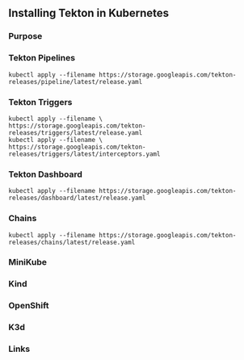 ## Installing Tekton in Kubernetes

### Purpose

### Tekton Pipelines

```
kubectl apply --filename https://storage.googleapis.com/tekton-releases/pipeline/latest/release.yaml
```

### Tekton Triggers

```
kubectl apply --filename \
https://storage.googleapis.com/tekton-releases/triggers/latest/release.yaml
kubectl apply --filename \
https://storage.googleapis.com/tekton-releases/triggers/latest/interceptors.yaml
```

### Tekton Dashboard

```
kubectl apply --filename https://storage.googleapis.com/tekton-releases/dashboard/latest/release.yaml
```

### Chains

```
kubectl apply --filename https://storage.googleapis.com/tekton-releases/chains/latest/release.yaml
```

### MiniKube

### Kind

### OpenShift

### K3d

### Links
